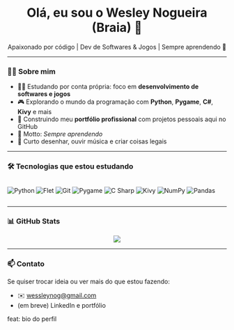 <h1 align="center">Olá, eu sou o Wesley Nogueira (Braia) 👋</h1>

<p align="center">Apaixonado por código | Dev de Softwares & Jogos | Sempre aprendendo 🚀</p>

---

### 🧑‍💻 Sobre mim

- 👨‍💻 Estudando por conta própria: foco em **desenvolvimento de softwares e jogos**
- 🎮 Explorando o mundo da programação com **Python**, **Pygame**, **C#**, **Kivy** e mais
- 🎯 Construindo meu **portfólio profissional** com projetos pessoais aqui no GitHub
- 🧠 Motto: *Sempre aprendendo*
- 🎨 Curto desenhar, ouvir música e criar coisas legais

---

### 🛠️ Tecnologias que estou estudando

<div style="display: flex; gap: 10px;">
  
![Python](https://img.shields.io/badge/-Python-3776AB?style=for-the-badge&logo=python&logoColor=white)
![Flet](https://img.shields.io/badge/-Flet-009688?style=for-the-badge&logo=flask&logoColor=white)
![Git](https://img.shields.io/badge/-Git-F05032?style=for-the-badge&logo=git&logoColor=white)
![Pygame](https://img.shields.io/badge/-Pygame-1B1E23?style=for-the-badge&logo=python&logoColor=white)
![C Sharp](https://img.shields.io/badge/-C%23-239120?style=for-the-badge&logo=c-sharp&logoColor=white)
![Kivy](https://img.shields.io/badge/-Kivy-FF914D?style=for-the-badge&logo=python&logoColor=white)
![NumPy](https://img.shields.io/badge/-NumPy-013243?style=for-the-badge&logo=numpy&logoColor=white)
![Pandas](https://img.shields.io/badge/-Pandas-150458?style=for-the-badge&logo=pandas&logoColor=white)

</div>

---

### 📊 GitHub Stats

<div align="center">
  <img src="https://github-readme-stats.vercel.app/api?username=braaia&show_icons=true&theme=tokyonight&hide_title=true" />
</div>

---

### 📫 Contato

Se quiser trocar ideia ou ver mais do que estou fazendo:

- ✉️ wessleynog@gmail.com
- (em breve) LinkedIn e portfólio

feat: bio do perfil
